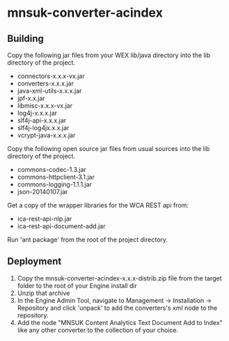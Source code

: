 # mnsuk-converter-acindex

## Building

Copy the following jar files from your WEX lib/java directory into the lib directory of the project. 
    
* connectors-x.x.x-vx.jar
* converters-x.x.x.jar
* java-xml-utils-x.x.x.jar
* jpf-x.x.jar
* libmisc-x.x.x-vx.jar
* log4j-x.x.x.jar
* slf4j-api-x.x.x.jar
* slf4j-log4jx.x.x.jar
* vcrypt-java-x.x.x.jar
    
Copy the following open source jar files from usual sources into the lib directory of the project.
    
* commons-codec-1.3.jar
* commons-httpclient-3.1.jar
* commons-logging-1.1.1.jar
* json-20140107.jar
    
Get a copy of the wrapper libraries for the WCA REST api from: 
* ica-rest-api-nlp.jar
* ica-rest-api-document-add.jar
    
Run 'ant package' from the root of the project directory. 
    
## Deployment
    
1. Copy the mnsuk-converter-acindex-x.x.x-distrib.zip file from the target folder to the root of your Engine install dir
1. Unzip that archive
1. In the Engine Admin Tool, navigate to Management -> Installation -> Repository and click 'unpack' to add the converters's xml node to the repository.
1. Add the node "MNSUK Content Analytics Text Document Add to Index" like any other converter to the collection of your choice.


    
    

